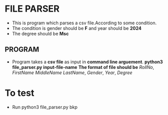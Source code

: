 # FILE PARSER

- This is program which parses a csv file.According to some condition.
- The condition is gender should be **F** and year should be **2024**
- The degree should be **Msc**

## PROGRAM

- Program takes a **csv file** as input in **command line arguement**.
  **python3 file_parser.py input-file-name**
  **The format of file should be**
  _RollNo_, _FirstName_ _MiddleName_ _LastName_, _Gender_, _Year_, _Degree_

# To test
- Run python3 file_parser.py bkp

